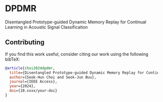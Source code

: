 # DPDMR
Disentangled Prototype-guided Dynamic Memory Replay for Continual Learning in Acoustic Signal Classification

## Contributing

If you find this work useful, consider citing our work using the following bibTeX:

```bibtex
@article{choi2024dpdmr,
  title={Disentangled Prototype-guided Dynamic Memory Replay for Continual Learning in Acoustic Signal Classification},
  author={Seok-Hun Choi and Seok-Jun Buu},
  journal={IEEE Access},
  year={2024},
  doi={10.xxxx/your-doi}
}
